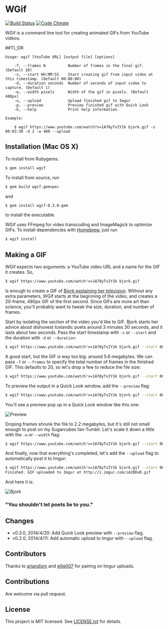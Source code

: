 # WGif
[![Build Status](https://travis-ci.org/ecmendenhall/wgif.svg?branch=master)](https://travis-ci.org/ecmendenhall/wgif)
[![Code Climate](https://codeclimate.com/github/ecmendenhall/wgif.png)](https://codeclimate.com/github/ecmendenhall/wgif)

WGif is a command line tool for creating animated GIFs from YouTube videos.

##TL;DR
```
Usage: wgif [YouTube URL] [output file] [options]

    -f, --frames N          Number of frames in the final gif. (Default 20)
    -s, --start HH:MM:SS    Start creating gif from input video at this timestamp. (Default 00:00:00)
    -d, --duration seconds  Number of seconds of input video to capture. (Default 1)
    -w, --width pixels      Width of the gif in pixels. (Default 480px)
    -u, --upload            Upload finished gif to Imgur
    -p, --preview           Preview finished gif with Quick Look
    -h, --help              Print help information.

Example:

    $ wgif https://www.youtube.com/watch?v=1A78yTvIY1k bjork.gif -s 00:03:30 -d 2 -w 400 --upload
```

## Installation (Mac OS X)
To install from Rubygems:

```sh
$ gem install wgif
```

To install from source, run

```sh
$ gem build wgif.gemspec
```

and

```sh
$ gem install wgif-0.3.0.gem
```

to install the executable.

WGif uses FFmpeg for video transcoding and ImageMagick to optimize GIFs.
To install dependencies with [Homebrew](http://brew.sh/), just run

```sh
$ wgif install
```

## Making a GIF
WGif expects two arguments: a YouTube video URL and a name for the GIF it creates. So,

```sh
$ wgif https://www.youtube.com/watch?v=1A78yTvIY1k bjork.gif
```

Is enough to create a GIF of [Bjork explaining her television](https://www.youtube.com/watch?v=1A78yTvIY1k). Without any extra parameters, WGif starts at
the beginning of the video, and creates a 20-frame, 480px GIF of the first second. Since GIFs are more
art than science, you'll probably want to tweak the size, duration, and number of frames.

Start by isolating the section of the video you'd like to GIF. Bjork starts her advice about dishonest
Icelandic poets around 3 minutes 30 seconds, and it lasts about two seconds. Pass the start timestamp with
`-s` or `--start` and the duration with `-d` or `--duration`:

```sh
$ wgif https://www.youtube.com/watch?v=1A78yTvIY1k bjork.gif --start 00:03:30 -d 2
```

A good start, but the GIF is way too big: around 5.6 megabytes. We can pass `-f` or `--frames` to specify the
total number of frames in the finished GIF. This defaults to 20, so let's drop a few to reduce the file size:

```sh
$ wgif https://www.youtube.com/watch?v=1A78yTvIY1k bjork.gif --start 00:03:30 -d 2 -f 18
```

To preview the output in a Quick Look window, add the `--preview` flag:

```sh
$ wgif https://www.youtube.com/watch?v=1A78yTvIY1k bjork.gif --start 00:03:30 -d 2 -f 18 --preview
```

You'll see a preview pop up in a Quick Look window like this one:

![Preview](http://i.imgur.com/cccOnpY.png)

Droping frames shrunk the file to 2.2 megabytes, but it's still not small enough to post on my Sugarcubes fan-Tumblr.
Let's scale it down a little with the `-w` or `--width` flag:

```sh
$ wgif https://www.youtube.com/watch?v=1A78yTvIY1k bjork.gif --start 00:03:30 -d 2 -f 18 --width 350
```

And finally, now that everything's completed, let's add the `--upload` flag to automatically post it to Imgur:

```sh
$ wgif https://www.youtube.com/watch?v=1A78yTvIY1k bjork.gif --start 00:03:30 -d 2 -f 18 --width 350 --upload
Finished. GIF uploaded to Imgur at http://i.imgur.com/iA28DuR.gif
```

And here it is:

![Bjork](http://i.imgur.com/iA28DuR.gif)
### "You shouldn't let poets lie to you."

## Changes
- v0.3.0, 2014/4/20: Add Quick Look preview with `--preview` flag.
- v0.2.0, 2014/4/11: Add automatic upload to Imgur with `--upload` flag.

## Contributors
Thanks to [arlandism](https://github.com/arlandism) and [ellie007](https://github.com/ellie007) for pairing on Imgur uploads.

## Contributions
Are welcome via pull request.

## License
This project is MIT licensed. See [LICENSE.txt](https://github.com/ecmendenhall/wgif/blob/master/LICENSE.txt) for details.
